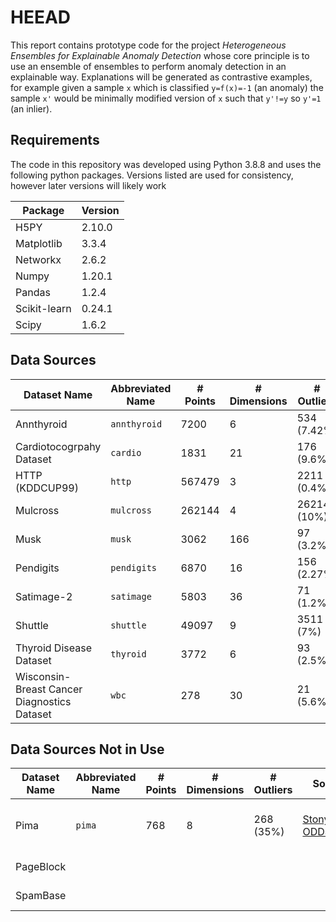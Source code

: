 # HEEAD

This report contains prototype code for the project *Heterogeneous Ensembles for Explainable Anomaly Detection* whose core principle is to use an ensemble of ensembles to perform anomaly detection in an explainable way. Explanations will be generated as contrastive examples, for example given a sample `x` which is classified `y=f(x)=-1` (an anomaly) the sample `x'` would be minimally modified version of `x` such that `y'!=y` so `y'=1` (an inlier).

## Requirements

The code in this repository was developed using Python 3.8.8 and uses the following python packages. Versions listed are used for consistency, however later versions will likely work

| Package       | Version |
|---------------|---------|
| H5PY          |  2.10.0 |
| Matplotlib    |   3.3.4 |
| Networkx      |   2.6.2 |
| Numpy         |  1.20.1 |
| Pandas        |   1.2.4 |
| Scikit-learn  |  0.24.1 |
| Scipy         |   1.6.2 |

## Data Sources

| Dataset Name | Abbreviated Name | # Points | # Dimensions | # Outliers | Source | Features |
|--------------|------------------|----------|--------------|------------|--------|----------|
| Annthyroid | `annthyroid` | 7200 | 6 | 534 (7.42%) | [StonyBrook ODDS](http://odds.cs.stonybrook.edu/annthyroid-dataset/) | real |
| Cardiotocogrpahy Dataset | `cardio` | 1831 | 21 | 176 (9.6%) | [StonyBrook ODDS](http://odds.cs.stonybrook.edu/cardiotocogrpahy-dataset/) | real |
| HTTP (KDDCUP99) | `http` | 567479 | 3 | 2211 (0.4%) | [StonyBrook ODDS](http://odds.cs.stonybrook.edu/http-kddcup99-dataset/) | real |
| Mulcross | `mulcross` | 262144 | 4 | 26214 (10%) | [OpenML](https://www.openml.org/d/40897) | real |
| Musk | `musk` | 3062 | 166 | 97 (3.2%) | [StonyBrook ODDS](http://odds.cs.stonybrook.edu/musk-dataset/) | integer |
| Pendigits | `pendigits` | 6870 | 16 | 156 (2.27%) | [StonyBrook ODDS](http://odds.cs.stonybrook.edu/pendigits-dataset/) | integer |
| Satimage-2 | `satimage` | 5803 | 36 | 71 (1.2%) | [StonyBrook ODDS](http://odds.cs.stonybrook.edu/satimage-2-dataset/) | real |
| Shuttle | `shuttle` | 49097 | 9 | 3511 (7%) | [StonyBrook ODDS](http://odds.cs.stonybrook.edu/shuttle-dataset/) | integer |
| Thyroid Disease Dataset | `thyroid` | 3772 | 6 | 93 (2.5%) | [StonyBrook ODDS](http://odds.cs.stonybrook.edu/thyroid-disease-dataset/) | real |
| Wisconsin-Breast Cancer Diagnostics Dataset | `wbc` | 278 | 30 | 21 (5.6%) | [StonyBrook ODDS](http://odds.cs.stonybrook.edu/wbc/) | real |

## Data Sources Not in Use

| Dataset Name | Abbreviated Name | # Points | # Dimensions | # Outliers | Source | Notes |
|--------------|------------------|----------|--------------|------------|--------|----------|
| Pima | `pima` | 768 | 8 | 268 (35%) | [StonyBrook ODDS](http://odds.cs.stonybrook.edu/pima-indians-diabetes-dataset/) | [Pulled by dataset owner?](https://archive.ics.uci.edu/ml/datasets/Pima+Indians+Diabetes) |
| PageBlock | | | | | | Have to find |
| SpamBase | | | | | | Have to find |
